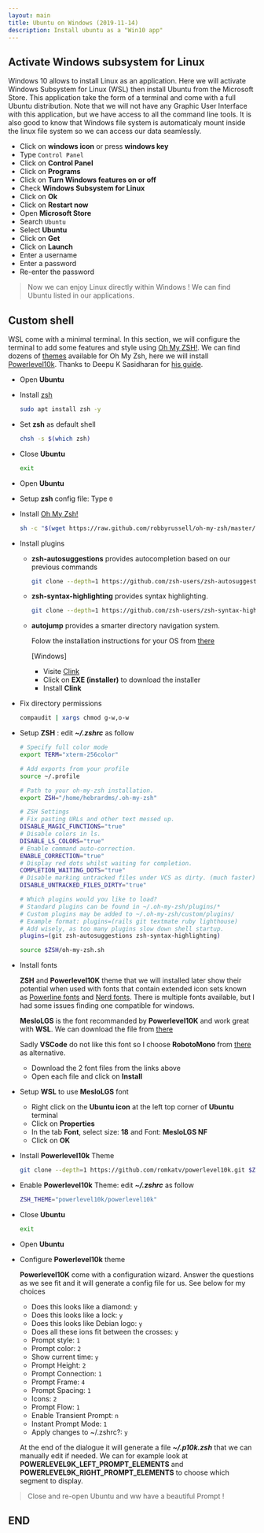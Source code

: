 ```yaml
---
layout: main
title: Ubuntu on Windows (2019-11-14)
description: Install ubuntu as a "Win10 app"
---
```


## Activate Windows subsystem for Linux

Windows 10 allows to install Linux as an application. Here we will activate Windows Subsystem for Linux (WSL) then install Ubuntu from the Microsoft Store. This application take the form of a terminal and come with a full Ubuntu distribution. Note that we will not have any Graphic User Interface with this application, but we have access to all the command line tools. It is also good to know that Windows file system is automaticaly mount inside the linux file system so we can access our data seamlessly.

* Click on **windows icon** or press **windows key**
* Type `Control Panel`
* Click on **Control Panel**
* Click on **Programs**
* Click on **Turn Windows features on or off**
* Check **Windows Subsystem for Linux**
* Click on **Ok**
* Click on **Restart now**
* Open **Microsoft Store**
* Search `Ubuntu`
* Select **Ubuntu**
* Click on **Get**
* Click on **Launch**
* Enter a username
* Enter a password
* Re-enter the password

> Now we can enjoy Linux directly within Windows ! We can find Ubuntu listed in our applications.

## Custom shell

WSL come with a minimal terminal. In this section, we will configure the terminal to add some features and style using [Oh My ZSH!](https://ohmyz.sh/). We can find dozens of [themes](https://github.com/robbyrussell/oh-my-zsh/wiki/Themes) available for Oh My Zsh, here we will install [Powerlevel10k](https://github.com/romkatv/powerlevel10k). Thanks to Deepu K Sasidharan
 for [his guide](https://deepu.tech/configure-a-beautiful-terminal-on-unix/).

* Open **Ubuntu**
* Install [zsh](https://www.zsh.org/)

  ```sh
  sudo apt install zsh -y
  ```

* Set **zsh** as default shell

  ```sh
  chsh -s $(which zsh)
  ```

* Close **Ubuntu**

  ```sh
  exit
  ```

* Open **Ubuntu**
* Setup **zsh** config file: Type `0`

* Install [Oh My Zsh!](https://ohmyz.sh/)

  ```sh
  sh -c "$(wget https://raw.github.com/robbyrussell/oh-my-zsh/master/tools/install.sh -O -)"
  ```

* Install plugins
  * **zsh-autosuggestions** provides autocompletion based on our previous commands
  
    ```sh
    git clone --depth=1 https://github.com/zsh-users/zsh-autosuggestions $ZSH_CUSTOM/plugins/zsh-autosuggestions
    ```
  
  * **zsh-syntax-highlighting** provides syntax highlighting.
  
    ```sh
    git clone --depth=1 https://github.com/zsh-users/zsh-syntax-highlighting.git $ZSH_CUSTOM/plugins/zsh-syntax-highlighting
    ```
  
  * **autojump** provides a smarter directory navigation system.
  
    Folow the installation instructions for your OS from [there](https://github.com/wting/autojump#automatic)

    [Windows]

    * Visite [Clink](https://mridgers.github.io/clink/)
    * Click on **EXE (installer)** to download the installer
    * Install **Clink**

* Fix directory permissions

  ```sh
  compaudit | xargs chmod g-w,o-w
  ```

* Setup **ZSH** : edit ***~/.zshrc*** as follow

  ```sh
  # Specify full color mode
  export TERM="xterm-256color"

  # Add exports from your profile
  source ~/.profile

  # Path to your oh-my-zsh installation.
  export ZSH="/home/hebrardms/.oh-my-zsh"

  # ZSH Settings
  # Fix pasting URLs and other text messed up.
  DISABLE_MAGIC_FUNCTIONS="true"
  # Disable colors in ls.
  DISABLE_LS_COLORS="true"
  # Enable command auto-correction.
  ENABLE_CORRECTION="true"
  # Display red dots whilst waiting for completion.
  COMPLETION_WAITING_DOTS="true"
  # Disable marking untracked files under VCS as dirty. (much faster)
  DISABLE_UNTRACKED_FILES_DIRTY="true"
  ```

  ```sh
  # Which plugins would you like to load?
  # Standard plugins can be found in ~/.oh-my-zsh/plugins/*
  # Custom plugins may be added to ~/.oh-my-zsh/custom/plugins/
  # Example format: plugins=(rails git textmate ruby lighthouse)
  # Add wisely, as too many plugins slow down shell startup.
  plugins=(git zsh-autosuggestions zsh-syntax-highlighting)

  source $ZSH/oh-my-zsh.sh
  ```

* Install fonts

  **ZSH** and **Powerlevel10K** theme that we will installed later show their potential when used with fonts that contain extended icon sets known as [Powerline fonts](https://github.com/powerline/fonts) and [Nerd fonts](https://github.com/ryanoasis/nerd-fonts). There is multiple fonts available, but I had some issues finding one compatible for windows.

  **MesloLGS** is the font recommanded by **Powerlevel10K** and work great with **WSL**. We can download the file from [there](https://github.com/romkatv/dotfiles-public/raw/master/.local/share/fonts/NerdFonts/MesloLGS%20NF%20Regular.ttf)

  Sadly **VSCode** do not like this font so I choose **RobotoMono** from [there](https://github.com/ryanoasis/nerd-fonts/blob/master/patched-fonts/RobotoMono/Regular/complete/Roboto%20Mono%20Nerd%20Font%20Complete%20Mono.ttf?raw=true) as alternative.

  * Download the 2 font files from the links above
  * Open each file and click on **Install**

* Setup **WSL** to use **MesloLGS** font
  * Right click on the **Ubuntu icon** at the left top corner of **Ubuntu** terminal
  * Click on **Properties**
  * In the tab **Font**, select size: **18** and Font: **MesloLGS NF**
  * Click on **OK**

* Install **Powerlevel10k** Theme

  ```sh
  git clone --depth=1 https://github.com/romkatv/powerlevel10k.git $ZSH_CUSTOM/themes/powerlevel10k
  ```

* Enable **Powerlevel10k** Theme: edit ***~/.zshrc*** as follow

  ```sh
  ZSH_THEME="powerlevel10k/powerlevel10k"
  ```

* Close **Ubuntu**

  ```sh
  exit
  ```

* Open **Ubuntu**

* Configure **Powerlevel10k** theme

  **Powerlevel10K** come with a configuration wizard. Answer the questions as we see fit and it will generate a config file for us. See below for my choices

  * Does this looks like a diamond: `y`
  * Does this looks like a lock: `y`
  * Does this looks like Debian logo: `y`
  * Does all these ions fit between the crosses: `y`
  * Prompt style: `1`
  * Prompt color: `2`
  * Show current time: `y`
  * Prompt Height: `2`
  * Prompt Connection: `1`
  * Prompt Frame: `4`
  * Prompt Spacing: `1`
  * Icons: `2`
  * Prompt Flow: `1`
  * Enable Transient Prompt: `n`
  * Instant Prompt Mode: `1`
  * Apply changes to ~/.zshrc?: `y`

  At the end of the dialogue it will generate a file ***~/.p10k.zsh*** that we can manually edit if needed. We can for example look at **POWERLEVEL9K_LEFT_PROMPT_ELEMENTS** and **POWERLEVEL9K_RIGHT_PROMPT_ELEMENTS** to choose which segment to display.

> Close and re-open Ubuntu and ww have a beautiful Prompt !

## END
